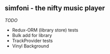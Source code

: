 ## simfoni - the nifty music player

_TODO_
- Redux-ORM (library store) tests
- Bulk add for library
- TrackProvider tests
- Vinyl Background

